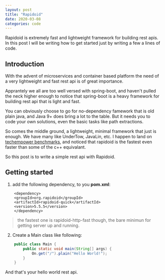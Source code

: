 ```yaml
---
layout: post
title: "Rapidoid"
date: 2020-03-08
categories: code
---
```


Rapidoid is extremely fast and lightweight framework for building rest apis. In this post I will be writing how to get started just by writing a few a lines of code.

<!-- more -->

## Introduction

With the advent of microservices and container based platform the need of a very lightweight and fast rest api is of great importance.

Apprantely we all are too well versed with spring-boot, and haven't pulled the neck higher enough to notice that spring-boot is a heavy framework for building rest api that is light and fast.

You can obviously choose to go for no-dependency famework that is old plain java, and Java 9+ does bring a lot to the table. But it needs you to code your own solutions, even the basic tasks like path extractions.

So comes the middle ground, a lightweight, minimal framework that just is enough. We have many like UnderTow, JavaLin, etc. I happen to land on [techempower benchmarks](https://www.techempower.com/benchmarks/#section=data-r12&hw=peak&test=plaintext&a=2), and noticed that rapidoid is the fastest even faster than some of the c++ equivalant.

So this post is to write a simple rest api with Rapidoid.

## Getting started

1. add the following dependency, to you **pom.xml**:

```
    <dependency>
    <groupId>org.rapidoid</groupId>
    <artifactId>rapidoid-quick</artifactId>
    <version>5.5.5</version>
    </dependency>
```

> the fastest one is rapidoid-http-fast though, the bare minimun for getting server up and running.

2. Create a Main class like following:

```java
    public class Main {
        public static void main(String[] args) {
            On.get("/").plain("Hello World!");
        }
    }
```

And that's your hello world rest api.
